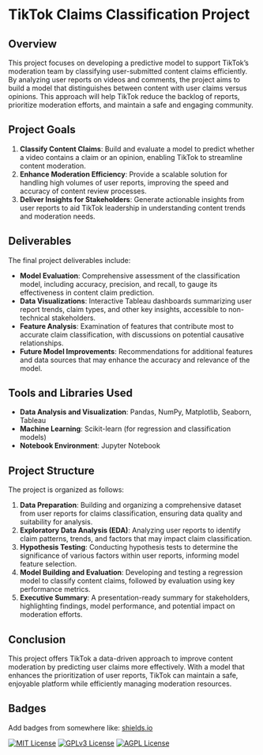 # TikTok Claims Classification Project

## Overview
This project focuses on developing a predictive model to support TikTok’s moderation team by classifying user-submitted content claims efficiently. By analyzing user reports on videos and comments, the project aims to build a model that distinguishes between content with user claims versus opinions. This approach will help TikTok reduce the backlog of reports, prioritize moderation efforts, and maintain a safe and engaging community.

## Project Goals
1. **Classify Content Claims**: Build and evaluate a model to predict whether a video contains a claim or an opinion, enabling TikTok to streamline content moderation.
2. **Enhance Moderation Efficiency**: Provide a scalable solution for handling high volumes of user reports, improving the speed and accuracy of content review processes.
3. **Deliver Insights for Stakeholders**: Generate actionable insights from user reports to aid TikTok leadership in understanding content trends and moderation needs.

## Deliverables
The final project deliverables include:

- **Model Evaluation**: Comprehensive assessment of the classification model, including accuracy, precision, and recall, to gauge its effectiveness in content claim prediction.
- **Data Visualizations**: Interactive Tableau dashboards summarizing user report trends, claim types, and other key insights, accessible to non-technical stakeholders.
- **Feature Analysis**: Examination of features that contribute most to accurate claim classification, with discussions on potential causative relationships.
- **Future Model Improvements**: Recommendations for additional features and data sources that may enhance the accuracy and relevance of the model.

## Tools and Libraries Used
- **Data Analysis and Visualization**: Pandas, NumPy, Matplotlib, Seaborn, Tableau
- **Machine Learning**: Scikit-learn (for regression and classification models)
- **Notebook Environment**: Jupyter Notebook

## Project Structure
The project is organized as follows:

1. **Data Preparation**: Building and organizing a comprehensive dataset from user reports for claims classification, ensuring data quality and suitability for analysis.
2. **Exploratory Data Analysis (EDA)**: Analyzing user reports to identify claim patterns, trends, and factors that may impact claim classification.
3. **Hypothesis Testing**: Conducting hypothesis tests to determine the significance of various factors within user reports, informing model feature selection.
4. **Model Building and Evaluation**: Developing and testing a regression model to classify content claims, followed by evaluation using key performance metrics.
5. **Executive Summary**: A presentation-ready summary for stakeholders, highlighting findings, model performance, and potential impact on moderation efforts.

## Conclusion
This project offers TikTok a data-driven approach to improve content moderation by predicting user claims more effectively. With a model that enhances the prioritization of user reports, TikTok can maintain a safe, enjoyable platform while efficiently managing moderation resources.

## Badges

Add badges from somewhere like: [shields.io](https://shields.io/)

[![MIT License](https://img.shields.io/badge/License-MIT-green.svg)](https://choosealicense.com/licenses/mit/)
[![GPLv3 License](https://img.shields.io/badge/License-GPL%20v3-yellow.svg)](https://opensource.org/licenses/)
[![AGPL License](https://img.shields.io/badge/license-AGPL-blue.svg)](http://www.gnu.org/licenses/agpl-3.0)


